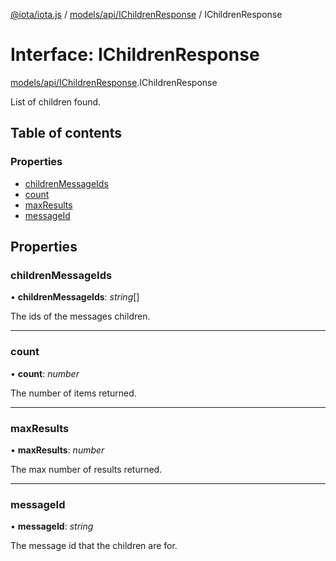 [@iota/iota.js](../README.md) / [models/api/IChildrenResponse](../modules/models_api_ichildrenresponse.md) / IChildrenResponse

# Interface: IChildrenResponse

[models/api/IChildrenResponse](../modules/models_api_ichildrenresponse.md).IChildrenResponse

List of children found.

## Table of contents

### Properties

- [childrenMessageIds](models_api_ichildrenresponse.ichildrenresponse.md#childrenmessageids)
- [count](models_api_ichildrenresponse.ichildrenresponse.md#count)
- [maxResults](models_api_ichildrenresponse.ichildrenresponse.md#maxresults)
- [messageId](models_api_ichildrenresponse.ichildrenresponse.md#messageid)

## Properties

### childrenMessageIds

• **childrenMessageIds**: *string*[]

The ids of the messages children.

___

### count

• **count**: *number*

The number of items returned.

___

### maxResults

• **maxResults**: *number*

The max number of results returned.

___

### messageId

• **messageId**: *string*

The message id that the children are for.
